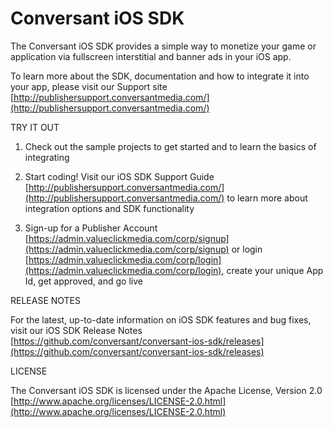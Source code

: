 Conversant iOS SDK
==================

The Conversant iOS SDK provides a simple way to monetize your game or application via fullscreen interstitial and banner ads in your iOS app.

To learn more about the SDK, documentation and how to integrate it into your app, please visit our Support site [http://publishersupport.conversantmedia.com/](http://publishersupport.conversantmedia.com/)

TRY IT OUT

1. Check out the sample projects to get started and to learn the basics of integrating

2. Start coding! Visit our iOS SDK Support Guide [http://publishersupport.conversantmedia.com/](http://publishersupport.conversantmedia.com/) to learn more about integration options and SDK functionality

3. Sign-up for a Publisher Account [https://admin.valueclickmedia.com/corp/signup](https://admin.valueclickmedia.com/corp/signup) or login [https://admin.valueclickmedia.com/corp/login](https://admin.valueclickmedia.com/corp/login), create your unique App Id, get approved, and go live

RELEASE NOTES

For the latest, up-to-date information on iOS SDK features and bug fixes, visit our iOS SDK Release Notes [https://github.com/conversant/conversant-ios-sdk/releases](https://github.com/conversant/conversant-ios-sdk/releases)

LICENSE

The Conversant iOS SDK is licensed under the Apache License, Version 2.0 [http://www.apache.org/licenses/LICENSE-2.0.html](http://www.apache.org/licenses/LICENSE-2.0.html)